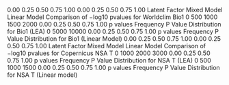 0.00
0.25
0.50
0.75
1.00
0.00 0.25 0.50 0.75 1.00
Latent Factor Mixed Model
Linear Model
 Comparison of −log10 pvalues for Worldclim Bio1
0
500
1000
1500
2000
0.00 0.25 0.50 0.75 1.00
p values
Frequency
P Value Distribution for Bio1 (LEA)
0
5000
10000
0.00 0.25 0.50 0.75 1.00
p values
Frequency
P Value Distribution for Bio1 (Linear Model)
0.00
0.25
0.50
0.75
1.00
0.00 0.25 0.50 0.75 1.00
Latent Factor Mixed Model
Linear Model
 Comparison of −log10 pvalues for Copernicus NSA T
0
1000
2000
3000
0.00 0.25 0.50 0.75 1.00
p values
Frequency
P Value Distribution for NSA T (LEA)
0
500
1000
1500
0.00 0.25 0.50 0.75 1.00
p values
Frequency
P Value Distribution for NSA T (Linear model)
